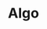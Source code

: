 ---
    title: Algo
    permalink: /categories/algo/
    layout: category
    author_profile: true
    taxonomy: Algo
---
